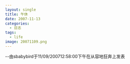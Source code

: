 ```yaml
---
layout: single
title: 午休
date: 2007-11-13
categories:
  - 日志
tags:
  - life
image: 20071109.png
---
```


--由sbabybird于11/09/200712&#58;58&#58;00下午在从容地狂奔上发表
